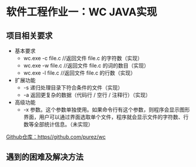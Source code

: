 # 软件工程作业一：WC JAVA实现

## 项目相关要求

 + 基本要求
    - wc.exe -c file.c     //返回文件 file.c 的字符数（实现）
    - wc.exe -w file.c    //返回文件 file.c 的词的数目（实现）
    - wc.exe -l file.c      //返回文件 file.c 的行数（实现）
+ 扩展功能
   - -s   递归处理目录下符合条件的文件（实现）
   - -a   返回更复杂的数据（代码行 / 空行 / 注释行）（实现）
+ 高级功能
   -  -x 参数。这个参数单独使用。如果命令行有这个参数，则程序会显示图形界面，用户可以通过界面选取单个文件，程序就会显示文件的字符数、行数等全部统计信息。（未实现）

[Github仓库：https//github.com/purez/wc](htttps://github.com/purez/wc)

## 遇到的困难及解决方法



